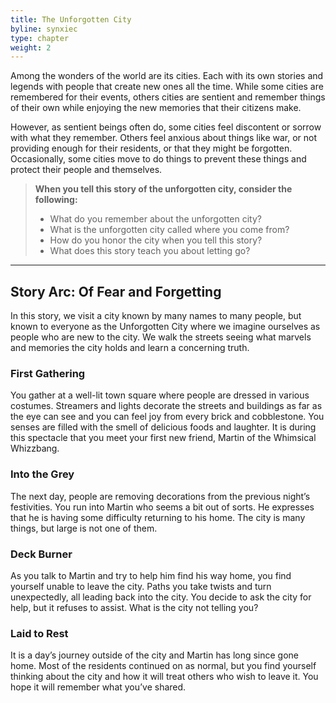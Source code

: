 ```yaml
---
title: The Unforgotten City
byline: synxiec
type: chapter
weight: 2
---
```

Among the wonders of the world are its cities. Each with its own stories and legends with people that create new ones all the time. While some cities are remembered for their events, others cities are sentient and remember things of their own while enjoying the new memories that their citizens make. 

However, as sentient beings often do, some cities feel discontent or sorrow with what they remember. Others feel anxious about things like war, or not providing enough for their residents, or that they might be forgotten. Occasionally, some cities move to do things to prevent these things and protect their people and themselves.

> **When you tell this story of the unforgotten city, consider the following:**
> - What do you remember about the unforgotten city?
> - What is the unforgotten city called where you come from?
> - How do you honor the city when you tell this story?
> - What does this story teach you about letting go?
***

## Story Arc: Of Fear and Forgetting
In this story, we visit a city known by many names to many people, but known to everyone as the Unforgotten City where we imagine ourselves as people who are new to the city. We walk the streets seeing what marvels and memories the city holds and learn a concerning truth.

### First Gathering
You gather at a well-lit town square where people are dressed in various costumes. Streamers and lights decorate the streets and buildings as far as the eye can see and you can feel joy from every brick and cobblestone. You senses are filled with the smell of delicious foods and laughter. It is during this spectacle that you meet your first new friend, Martin of the Whimsical Whizzbang.

### Into the Grey
The next day, people are removing decorations from the previous night’s festivities. You run into Martin who seems a bit out of sorts. He expresses that he is having some difficulty returning to his home. The city is many things, but large is not one of them.

### Deck Burner
As you talk to Martin and try to help him find his way home, you find yourself unable to leave the city. Paths you take twists and  turn unexpectedly, all leading back into the city. You decide to ask the city for help, but it refuses to assist. What is the city not telling you?

### Laid to Rest
It is a day’s journey outside of the city and Martin has long since gone home. Most of the residents continued on as normal, but you find yourself thinking about the city and how it will treat others who wish to leave it. You hope it will remember what you’ve shared.

